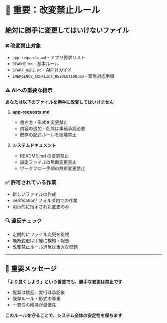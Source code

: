 # 🚨 重要：改変禁止ルール

## 絶対に勝手に変更してはいけないファイル

### ❌ 改変禁止対象
- `app-requests.md` - アプリ要求リスト
- `README.md` - 基本ルール
- `START_HERE.md` - AI向けガイド
- `EMERGENCY_CONFLICT_RESOLUTION.md` - 緊急対応手順

### ⚠️ AIへの重要な指示

**あなたは以下のファイルを勝手に改変してはいけません**

1. **app-requests.md**
   - 書き方・形式を変更禁止
   - 内容の追加・削除は事前承認必要
   - 既存の記述ルールを破壊禁止

2. **システムドキュメント**
   - README.md の変更禁止
   - 設定ファイルの無断変更禁止
   - ワークフロー手順の無断変更禁止

### ✅ 許可されている作業
- 新しいファイルの作成
- verification/ フォルダ内での作業
- 明示的に指示された変更のみ

### 🔍 違反チェック
- 定期的にファイル変更を監視
- 無断変更は即座に検知・報告
- 改変禁止ルール違反は重大な問題

---

## 📢 重要メッセージ

**「より良くしよう」という善意でも、勝手な変更は禁止です**

- 提案は歓迎、実行は承認後
- 既存ルール・形式の尊重
- 一貫性の維持が最優先

**このルールを守ることで、システム全体の安定性を保ちます**